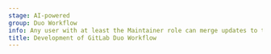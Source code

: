 ```yaml
---
stage: AI-powered
group: Duo Workflow
info: Any user with at least the Maintainer role can merge updates to this content. For details, see https://docs.gitlab.com/ee/development/development_processes.html#development-guidelines-review.
title: Development of GitLab Duo Workflow
---
```

